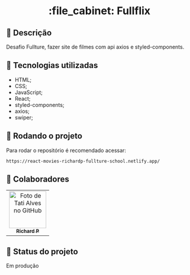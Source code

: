 <h1 align="center">:file_cabinet: Fullflix</h1>

## :memo: Descrição
Desafio Fullture, fazer site de filmes com api axios e styled-components.

## :wrench: Tecnologias utilizadas
* HTML;
* CSS;
* JavaScript;
* React;
* styled-components;
* axios;
* swiper;

## :rocket: Rodando o projeto
Para rodar o repositório é recomendado acessar:
```
https://react-movies-richardp-fullture-school.netlify.app/
```

## :handshake: Colaboradores
<table>
  <tr>
    <td align="center">
      <a href="https://github.com/Richard-Passos">
        <img src="https://img.freepik.com/vetores-premium/desenho-de-desenho-animado-de-um-programador_29937-8176.jpg" width="100px;" alt="Foto de Tati Alves no GitHub"/><br>
        <sub>
          <b>Richard P</b>
        </sub>
      </a>
    </td>
  </tr>
</table>

## :dart: Status do projeto
Em produção

